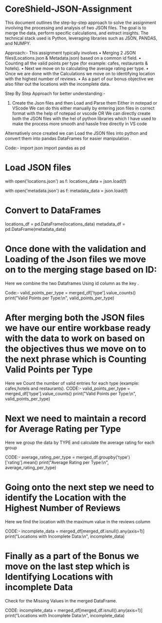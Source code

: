 # CoreShield-JSON-Assignment
This document outlines the step-by-step approach to solve the assignment involving the processing and analysis of two JSON files. The goal is to merge the data, perform specific calculations, and extract insights. The technical stack used is Python, leveraging libraries such as JSON, PANDAS, and NUMPY.

Approach:-
This assignment typically involves 
•	Merging 2 JSON files(Locations.json & Metadata.json) based on a common id field.
•	Counting all the valid points per type (for example: cafes, restaurants & hotels).
•	Next we move on to calculating the average rating per type.
•	Once we are done with the Calculations we move on to identifying location with the highest number of reviews.
•	As a part of our bonus objective we also filter out the locations with the incomplete data.

Step By Step Approach for better understanding:-
1.	Create the Json files and then Load and Parse them Either in notepad or VScode 
We can do this either manually by entering json files in correct format with the help of notepad or vscode 
OR
We can directly create both the JSON files with the hel of python libraries which I have used to make the process more smooth and hassle free  directly in VS code 
 

Alternatively once created we can Load the JSON files into python and convert them into pandas DataFrames for easier manipulation .

Code:-
import json
import pandas as pd

# Load JSON files
with open('locations.json') as f:
    locations_data = json.load(f)

with open('metadata.json') as f:
    metadata_data = json.load(f)

# Convert to DataFrames
locations_df = pd.DataFrame(locations_data)
metadata_df = pd.DataFrame(metadata_data)


#	Once done with the validation and Loading of the Json files we move on to the merging stage based on ID:

Here we combine the two Dataframes Using id  column as the key .

Code:-
valid_points_per_type = merged_df['type'].value_counts()
print("Valid Points per Type:\n", valid_points_per_type)
 
# After merging both the JSON files we have our entire workbase ready with the data to work on based on the objectives thus we move on to the next phrase which is Counting Valid Points per Type
Here we Count the number of valid entries for each type (example: cafes,hotels and restaurants).
CODE:-
valid_points_per_type = merged_df['type'].value_counts()
print("Valid Points per Type:\n", valid_points_per_type)
 

# Next we need to maintain a record for Average Rating per Type 
Here we group the data by TYPE and calculate the average rating for each group 

CODE:-
average_rating_per_type = merged_df.groupby('type')['rating'].mean()
print("Average Rating per Type:\n", average_rating_per_type)

 
# Going onto the next step we need to identify the Location with the Highest Number of Reviews 

Here we find the location with the maximum value in the reviews column 

CODE:-
incomplete_data = merged_df[merged_df.isnull().any(axis=1)]
print("Locations with Incomplete Data:\n", incomplete_data)

 
# 	Finally as a part of the Bonus we move on the last step which is Identifying Locations with incomplete Data

Check for the Missing Values in the merged DataFrame.

CODE:
incomplete_data = merged_df[merged_df.isnull().any(axis=1)]
print("Locations with Incomplete Data:\n", incomplete_data)

 

 
